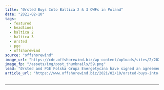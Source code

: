 ```yaml
---
title: "Ørsted Buys Into Baltica 2 & 3 OWFs in Poland"
date: "2021-02-10"
tags: 
  - featured
  - headlines
  - baltica 2
  - baltica 3
  - ørsted
  - pge
  - offshorewind
source: "offshorewind"
image_url: "https://cdn.offshorewind.biz/wp-content/uploads/sites/2/2021/02/10140003/Baltica-2-and-3_Orsted.png"
image_fp: "/assets/img/post_thumbnails/59.png"
lead: "Ørsted and PGE Polska Grupa Energetyczna have signed an agreement to form a 50/50"
article_url: "https://www.offshorewind.biz/2021/02/10/orsted-buys-into-baltica-2-3-owfs-in-poland/"
---
```


---

